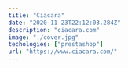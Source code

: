 ```yaml
---
title: "Ciacara"
date: "2020-11-23T22:12:03.284Z"
description: "ciacara.com"
image: "./cover.jpg"
techologies: ["prestashop"]
url: "https://www.ciacara.com/"
---
```


